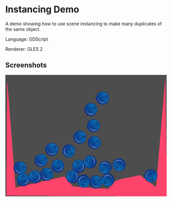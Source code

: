 # Instancing Demo

A demo showing how to use scene instancing to
make many duplicates of the same object.

Language: GDScript

Renderer: GLES 2

## Screenshots

![Screenshot](screenshots/instancing.png)
